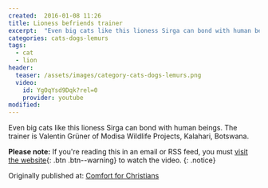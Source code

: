 ```yaml
---
created:  2016-01-08 11:26  
title: Lioness befriends trainer
excerpt:  "Even big cats like this lioness Sirga can bond with human beings.  The trainer is Valentin Grüner of Modisa Wildlife Projects, Kalahari, Botswana."
categories: cats-dogs-lemurs
tags: 
  - cat
  - lion
header:
  teaser: /assets/images/category-cats-dogs-lemurs.png
  video:
    id: YgOqYsd9Dqk?rel=0
    provider: youtube
modified:  
---
```


Even big cats like this lioness Sirga can bond with human beings.  The trainer is Valentin Grüner of Modisa Wildlife Projects, Kalahari, Botswana.

**Please note:** If you're reading this in an email or RSS feed, you must [visit the website](http://www.alecsatin.com/cats-dogs-lemurs/lioness-befriends-trainer/){: .btn .btn--warning} to watch the video.
{: .notice}

<div>Originally published at: <a href='http://www.alecsatin.com/'>Comfort for Christians</a></div>
